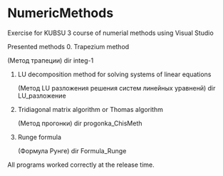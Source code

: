 # NumericMethods
Exercise for KUBSU 3 course of numerial methods using Visual Studio

Presented methods
0. Trapezium method

   (Метод трапеции) dir integ-1
   
1. LU decomposition method for solving systems of linear equations

   (Метод LU разложения решения систем линейных уравненй) dir LU_разложение
   
2. Tridiagonal matrix algorithm or Thomas algorithm

   (Метод прогонки) dir progonka_ChisMeth
  
3. Runge formula
    
    (Формула Рунге) dir Formula_Runge
    
All programs worked correctly at the release time.
